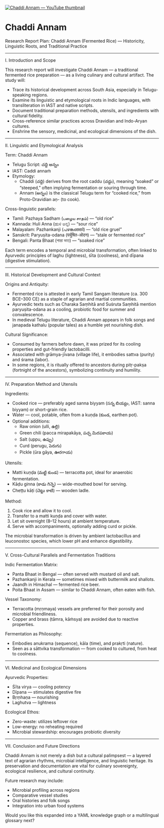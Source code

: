 
[![Chaddi Annam — YouTube thumbnail](https://img.youtube.com/vi/FmQgXtjyEBU/maxresdefault.jpg)](https://www.youtube.com/watch?v=FmQgXtjyEBU)

# Chaddi Annam #



Research Report Plan: Chaddi Annam (Fermented Rice) — Historicity, Linguistic Roots, and Traditional Practice

---

I. Introduction and Scope

This research report will investigate Chaddi Annam — a traditional fermented rice preparation — as a living culinary and cultural artifact. The study will:

- Trace its historical development across South Asia, especially in Telugu-speaking regions.
- Examine its linguistic and etymological roots in Indic languages, with transliteration in IAST and native scripts.
- Document traditional preparation methods, utensils, and ingredients with cultural fidelity.
- Cross-reference similar practices across Dravidian and Indo-Aryan cultures.
- Enshrine the sensory, medicinal, and ecological dimensions of the dish.

---

II. Linguistic and Etymological Analysis

Term: Chaddi Annam  
- Telugu Script: చద్ది అన్నం  
- IAST: Caddi annaṁ  
- Etymology:  
  - Chaddi (చద్ది) derives from the root caddu (చద్దు), meaning “soaked” or “steeped,” often implying fermentation or souring through time.
  - Annam (అన్నం) is the classical Telugu term for “cooked rice,” from Proto-Dravidian aṇ- (to cook).

Cross-linguistic parallels:
- Tamil: Pazhaya Sadham (பழைய சாதம்) — “old rice”
- Kannada: Huli Anna (ಹುಳಿ ಅನ್ನ) — “sour rice”
- Malayalam: Pazhankanji (പഴങ്കഞ്ഞി) — “old rice gruel”
- Sanskrit: Paryuṣita-odana (पर्युषित-ओदन) — “stale or fermented rice”
- Bengali: Panta Bhaat (পান্তা ভাত) — “soaked rice”

Each term encodes a temporal and microbial transformation, often linked to Ayurvedic principles of laghu (lightness), śīta (coolness), and dīpana (digestive stimulation).

---

III. Historical Development and Cultural Context

Origins and Antiquity:
- Fermented rice is attested in early Tamil Sangam literature (ca. 300 BCE–300 CE) as a staple of agrarian and martial communities.
- Ayurvedic texts such as Charaka Saṃhitā and Suśruta Saṃhitā mention paryuṣita-odana as a cooling, probiotic food for summer and convalescence.
- In medieval Telugu literature, Chaddi Annam appears in folk songs and janapada kathalu (popular tales) as a humble yet nourishing dish.

Cultural Significance:
- Consumed by farmers before dawn, it was prized for its cooling properties and gut-friendly lactobacilli.
- Associated with grāmya-jīvana (village life), it embodies sattva (purity) and śrama (labor).
- In some regions, it is ritually offered to ancestors during pitṛ-pakṣa (fortnight of the ancestors), symbolizing continuity and humility.

---

IV. Preparation Method and Utensils

Ingredients:
- Cooked rice — preferably aged sanna biyyam (సన్న బియ్యం, IAST: sanna biyyam) or short-grain rice.
- Water — cool, potable, often from a kuṇḍa (కుండ, earthen pot).
- Optional additions:  
  - Raw onion (ulli, ఉల్లి)  
  - Green chili (pacca mirapakāya, పచ్చ మిరపకాయ)  
  - Salt (uppu, ఉప్పు)  
  - Curd (perugu, పెరుగు)  
  - Pickle (ūra gāya, ఊరగాయ)

Utensils:
- Matti kuṇḍa (మట్టి కుండ) — terracotta pot, ideal for anaerobic fermentation.
- Kāḍu ginna (కాడు గిన్నె) — wide-mouthed bowl for serving.
- Cheṭṭu kāṭi (చెట్టు కాటి) — wooden ladle.

Method:
1. Cook rice and allow it to cool.
2. Transfer to a matti kuṇḍa and cover with water.
3. Let sit overnight (8–12 hours) at ambient temperature.
4. Serve with accompaniments, optionally adding curd or pickle.

The microbial transformation is driven by ambient lactobacillus and leuconostoc species, which lower pH and enhance digestibility.

---

V. Cross-Cultural Parallels and Fermentation Traditions

Indic Fermentation Matrix:
- Panta Bhaat in Bengal — often served with mustard oil and salt.
- Pazhankanji in Kerala — sometimes mixed with buttermilk and shallots.
- Jaandh in Himachal — fermented rice beer.
- Poita Bhaat in Assam — similar to Chaddi Annam, often eaten with fish.

Vessel Taxonomy:
- Terracotta (mṛṇmaya) vessels are preferred for their porosity and microbial friendliness.
- Copper and brass (tāmra, kāṁsya) are avoided due to reactive properties.

Fermentation as Philosophy:
- Embodies anukrama (sequence), kāla (time), and prakṛti (nature).
- Seen as a sāttvika transformation — from cooked to cultured, from heat to coolness.

---

VI. Medicinal and Ecological Dimensions

Ayurvedic Properties:
- Śīta virya — cooling potency
- Dīpana — stimulates digestive fire
- Bṛṃhaṇa — nourishing
- Laghutva — lightness

Ecological Ethos:
- Zero-waste: utilizes leftover rice
- Low-energy: no reheating required
- Microbial stewardship: encourages probiotic diversity

---

VII. Conclusion and Future Directions

Chaddi Annam is not merely a dish but a cultural palimpsest — a layered text of agrarian rhythms, microbial intelligence, and linguistic heritage. Its preservation and documentation are vital for culinary sovereignty, ecological resilience, and cultural continuity.

Future research may include:
- Microbial profiling across regions
- Comparative vessel studies
- Oral histories and folk songs
- Integration into urban food systems

Would you like this expanded into a YAML knowledge graph or a multilingual glossary next?

